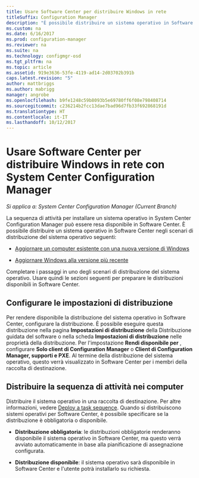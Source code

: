 ```yaml
---
title: Usare Software Center per distribuire Windows in rete
titleSuffix: Configuration Manager
description: "È possibile distribuire un sistema operativo in Software Center per aggiornare un computer esistente con una nuova versione di Windows o eseguire l'aggiornamento di Windows alla versione più recente."
ms.custom: na
ms.date: 6/16/2017
ms.prod: configuration-manager
ms.reviewer: na
ms.suite: na
ms.technology: configmgr-osd
ms.tgt_pltfrm: na
ms.topic: article
ms.assetid: 919e3636-53fe-4119-ad14-2d03702b391b
caps.latest.revision: "5"
author: mattbriggs
ms.author: mabrigg
manager: angrobe
ms.openlocfilehash: b9fe1248c59b8093b5e69780ff6f08e798408714
ms.sourcegitcommit: c236214b2fcc13dae7bad96d7fb33f692868191d
ms.translationtype: HT
ms.contentlocale: it-IT
ms.lasthandoff: 10/12/2017
---
```

# <a name="use-software-center-to-deploy-windows-over-the-network-with-system-center-configuration-manager"></a>Usare Software Center per distribuire Windows in rete con System Center Configuration Manager

*Si applica a: System Center Configuration Manager (Current Branch)*

La sequenza di attività per installare un sistema operativo in System Center Configuration Manager può essere resa disponibile in Software Center. È possibile distribuire un sistema operativo in Software Center negli scenari di distribuzione del sistema operativo seguenti:

-   [Aggiornare un computer esistente con una nuova versione di Windows](refresh-an-existing-computer-with-a-new-version-of-windows.md)

-   [Aggiornare Windows alla versione più recente](upgrade-windows-to-the-latest-version.md)

Completare i passaggi in uno degli scenari di distribuzione del sistema operativo. Usare quindi le sezioni seguenti per preparare le distribuzioni disponibili in Software Center.

## <a name="configure-deployment-settings"></a>Configurare le impostazioni di distribuzione  
Per rendere disponibile la distribuzione del sistema operativo in Software Center, configurare la distribuzione. È possibile eseguire questa distribuzione nella pagina **Impostazioni di distribuzione** della Distribuzione guidata del software o nella scheda **Impostazioni di distribuzione** nelle proprietà della distribuzione. Per l'impostazione **Rendi disponibile per** , configurare **Solo client di Configuration Manager** o **Client di Configuration Manager, supporti e PXE**. Al termine della distribuzione del sistema operativo, questo verrà visualizzato in Software Center per i membri della raccolta di destinazione.

##  <a name="BKMK_Deploy"></a> Distribuire la sequenza di attività nei computer  
Distribuire il sistema operativo in una raccolta di destinazione. Per altre informazioni, vedere [Deploy a task sequence](manage-task-sequences-to-automate-tasks.md#BKMK_DeployTS). Quando si distribuiscono sistemi operativi per Software Center, è possibile specificare se la distribuzione è obbligatoria o disponibile.

-   **Distribuzione obbligatoria**: le distribuzioni obbligatorie renderanno disponibile il sistema operativo in Software Center, ma questo verrà avviato automaticamente in base alla pianificazione di assegnazione configurata.

-   **Distribuzione disponibile**: il sistema operativo sarà disponibile in Software Center e l'utente potrà installarlo su richiesta.
